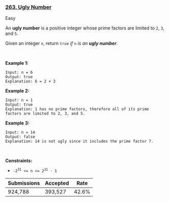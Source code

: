 ### [263. Ugly Number](https://leetcode.com/problems/ugly-number/)

Easy

An __ugly number__ is a positive integer whose prime factors are limited to `` 2 ``, `` 3 ``, and `` 5 ``.

Given an integer `` n ``, return `` true `` _if_ `` n `` _is an __ugly number___.

 

<strong class="example">Example 1:</strong>

```
Input: n = 6
Output: true
Explanation: 6 = 2 × 3
```

<strong class="example">Example 2:</strong>

```
Input: n = 1
Output: true
Explanation: 1 has no prime factors, therefore all of its prime factors are limited to 2, 3, and 5.
```

<strong class="example">Example 3:</strong>

```
Input: n = 14
Output: false
Explanation: 14 is not ugly since it includes the prime factor 7.
```

 

__Constraints:__

*   <code>-2<sup>31</sup> <= n <= 2<sup>31</sup> - 1</code>

| Submissions    | Accepted     | Rate   |
| -------------- | ------------ | ------ |
| 924,788 | 393,527 | 42.6% |